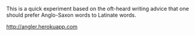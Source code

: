 This is a quick experiment based on the oft-heard writing advice that one should prefer Anglo-Saxon words to Latinate words.

http://angler.herokuapp.com
